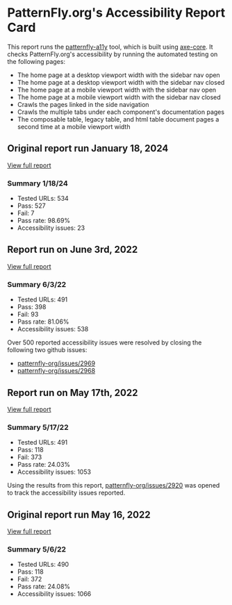 # PatternFly.org's Accessibility Report Card

This report runs the [patternfly-a11y](https://github.com/patternfly/patternfly-a11y) tool, which is built using [axe-core](https://github.com/dequelabs/axe-core).
It checks PatternFly.org's accessibility by running the automated testing on the following pages:

- The home page at a desktop viewport width with the sidebar nav open
- The home page at a desktop viewport width with the sidebar nav closed
- The home page at a mobile viewport width with the sidebar nav open
- The home page at a mobile viewport width with the sidebar nav closed
- Crawls the pages linked in the side navigation
- Crawls the multiple tabs under each component's documentation pages
- The composable table, legacy table, and html table document pages a second time at a mobile viewport width

## Original report run January 18, 2024

[View full report](https://pf-a11y_1-18-24.surge.sh/)

### Summary 1/18/24

- Tested URLs: 534
- Pass: 527
- Fail: 7
- Pass rate: 98.69%
- Accessibility issues: 23

## Report run on June 3rd, 2022

[View full report](https://pf-a11y_6-3-22.surge.sh)

### Summary 6/3/22

- Tested URLs: 491
- Pass: 398
- Fail: 93
- Pass rate: 81.06%
- Accessibility issues: 538

Over 500 reported accessibility issues were resolved by closing the following two github issues:

- [patternfly-org/issues/2969](https://github.com/patternfly/patternfly-org/issues/2969)
- [patternfly-org/issues/2968](https://github.com/patternfly/patternfly-org/issues/2968)

## Report run on May 17th, 2022

[View full report](https://pf-a11y_5-17-22.surge.sh)

### Summary 5/17/22

- Tested URLs: 491
- Pass: 118
- Fail: 373
- Pass rate: 24.03%
- Accessibility issues: 1053

Using the results from this report, [patternfly-org/issues/2920](https://github.com/patternfly/patternfly-org/issues/2920)
was opened to track the accessibility issues reported.

## Original report run May 16, 2022

[View full report](https://pf-a11y_5-16-22.surge.sh)

### Summary 5/6/22

- Tested URLs: 490
- Pass: 118
- Fail: 372
- Pass rate: 24.08%
- Accessibility issues: 1066
